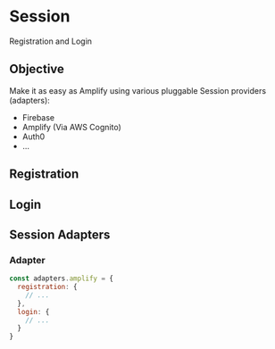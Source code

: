 # Session

Registration and Login

## Objective

Make it as easy as Amplify using various pluggable Session providers (adapters):

- Firebase
- Amplify (Via AWS Cognito)
- Auth0
- ...

## Registration

## Login

## Session Adapters

### Adapter

```js
const adapters.amplify = {
  registration: {
    // ...
  },
  login: {
    // ...
  }
}
```
